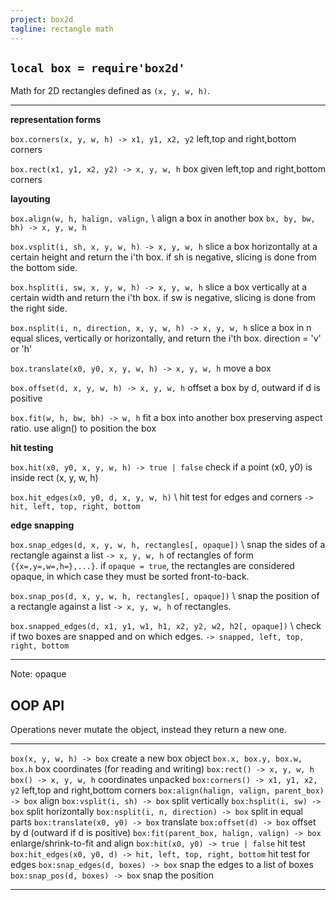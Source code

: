 ```yaml
---
project: box2d
tagline: rectangle math
---
```


## `local box = require'box2d'`

Math for 2D rectangles defined as `(x, y, w, h)`.

-------------------------------------------------------------------- -----------------------------------------------------
**representation forms**

`box.corners(x, y, w, h) -> x1, y1, x2, y2`                          left,top and right,bottom corners

`box.rect(x1, y1, x2, y2) -> x, y, w, h`                             box given left,top and right,bottom corners

**layouting**

`box.align(w, h, halign, valign,` \                                  align a box in another box
`bx, by, bw, bh) -> x, y, w, h`

`box.vsplit(i, sh, x, y, w, h) -> x, y, w, h`                        slice a box horizontally at a certain height
																							and return the i'th box. if sh is negative,
																							slicing is done from the bottom side.

`box.hsplit(i, sw, x, y, w, h) -> x, y, w, h`                        slice a box vertically at a certain width and
																							return the i'th box. if sw is negative,
																							slicing is done from the right side.

`box.nsplit(i, n, direction, x, y, w, h) -> x, y, w, h`              slice a box in n equal slices, vertically
																							or horizontally, and return the i'th box.
																							direction = 'v' or 'h'

`box.translate(x0, y0, x, y, w, h) -> x, y, w, h`                    move a box

`box.offset(d, x, y, w, h) -> x, y, w, h`                            offset a box by d, outward if d is positive

`box.fit(w, h, bw, bh) -> w, h`                                      fit a box into another box preserving aspect ratio.
																							use align() to position the box

**hit testing**

`box.hit(x0, y0, x, y, w, h) -> true | false`                        check if a point (x0, y0) is inside rect (x, y, w, h)

`box.hit_edges(x0, y0, d, x, y, w, h)` \                             hit test for edges and corners
`-> hit, left, top, right, bottom`

**edge snapping**

`box.snap_edges(d, x, y, w, h, rectangles[, opaque])` \              snap the sides of a rectangle against a list
`-> x, y, w, h`                                                      of rectangles of form `{{x=,y=,w=,h=},...}`.
																							if `opaque = true`, the rectangles are considered
																							opaque, in which case they must be sorted
																							front-to-back.

`box.snap_pos(d, x, y, w, h, rectangles[, opaque])` \                snap the position of a rectangle against a list
`-> x, y, w, h`                                                      of rectangles.


`box.snapped_edges(d, x1, y1, w1, h1, x2, y2, w2, h2[, opaque])` \   check if two boxes are snapped and on which edges.
`-> snapped, left, top, right, bottom`

-------------------------------------------------------------------- -----------------------------------------------------

Note: opaque

## OOP API

Operations never mutate the object, instead they return a new one.

-------------------------------------------------------------------- -----------------------------------------------------
`box(x, y, w, h) -> box`                                             create a new box object
`box.x, box.y, box.w, box.h`                                         box coordinates (for reading and writing)
`box:rect() -> x, y, w, h` <br> `box() -> x, y, w, h`                coordinates unpacked
`box:corners() -> x1, y1, x2, y2`                                    left,top and right,bottom corners
`box:align(halign, valign, parent_box) -> box`                       align
`box:vsplit(i, sh) -> box`                                           split vertically
`box:hsplit(i, sw) -> box`                                           split horizontally
`box:nsplit(i, n, direction) -> box`                                 split in equal parts
`box:translate(x0, y0) -> box`                                       translate
`box:offset(d) -> box`                                               offset by d (outward if d is positive)
`box:fit(parent_box, halign, valign) -> box`                         enlarge/shrink-to-fit and align
`box:hit(x0, y0) -> true | false`                                    hit test
`box:hit_edges(x0, y0, d) -> hit, left, top, right, bottom`          hit test for edges
`box:snap_edges(d, boxes) -> box`                                    snap the edges to a list of boxes
`box:snap_pos(d, boxes) -> box`                                      snap the position
-------------------------------------------------------------------- -----------------------------------------------------
